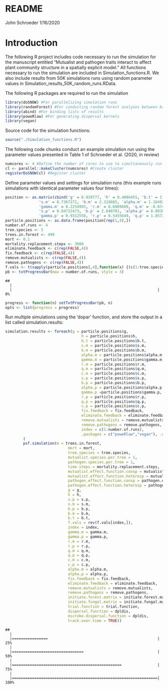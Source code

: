README
================
John Schroeder
1/16/2020

# Introduction

The following R project includes code necessary to run the simulation
for the manuscript entitled “Mutualist and pathogen traits interact to
affect plant community structure in a spatially explicit model.” All
functions necessary to run the simulation are included in
Simulation\_functions.R. We also include results from 50K simulations
runs using random parameter values in
Simulation\_results\_50K\_random\_runs.RData.

The following R packages are required to run the simulation

``` r
library(doSNOW) #For parallelizing simulation runs
library(randomForest) #For conducting random forest analyses between batches of runs (used for optimization)
library(abind) #For binding lists of results
library(poweRlaw) #For generating dispersal kernels
library(vegan)
```

Source code for the simulation functions:

``` r
source("./Simulation_functions.R")
```

The following code chunks conduct an example simulation run using the
parameter values presented in Table 1 of Schroeder et al. (2020, in
review)

``` r
numcores <- 4 #Define the number of cores to use to simultaneously run multiple simulations
cl <- parallel::makeCluster(numcores) #Create cluster
registerDoSNOW(cl) #Register cluster
```

Define parameter values and settings for simulation runs (this example
runs simulations with identical parameter values four
times):

``` r
position <- as.matrix(cbind('g' = 8.939777, 'h' = 0.4086455, 'b.t' = 2.124761, 'f' = 0.8,
               's.m' = 0.7367272, 'b.m' = 2.318665, 'alpha.m' = 1.164921,
               'gamma.m' = 0.2254993, 'r.m' = 0.6809609, 'q.m' = -0.07401046, 'c.m' = 1.677422,
               's.p' = 0.04722473, 'b.p' = 2.840781, 'alpha.p' = 0.8030246,
               'gamma.p' = 0.9312558, 'r.p' = 0.5455649, 'q.p' = 1.857254, 'c.p' = 1.442391))
particle.positions <- as.data.frame(position[rep(1,4),])
number.of.runs <- 4
tree.species <- 5
trees.in.forest <- 499
mort <- 0.1
mortality.replacement.steps <- 3000
eliminate.feedback <- c(rep(FALSE,4))
fix.feedback <- c(rep(FALSE,4))
remove.mutualists <- c(rep(FALSE,4))
remove.pathogens <- c(rep(FALSE,4))
f.vals <- t(sapply(particle.positions[,4],function(x) {(c(1:tree.species-1)/(tree.species-1))*(1-x)+x}))
pb <- txtProgressBar(max = number.of.runs, style = 3)
```

    ## 
      |                                                                       
      |                                                                 |   0%

``` r
progress <- function(n) setTxtProgressBar(pb, n)
opts <- list(progress = progress)
```

Run multiple simulations using the ‘dopar’ function, and store the
output in a list called simulation.results:

``` r
simulation.results <- foreach(g = particle.positions$g,
                                  h = particle.positions$h,
                                  b.t = particle.positions$b.t,
                                  s.m = particle.positions$s.m,
                                  b.m = particle.positions$b.m,
                                  alpha.m = particle.positions$alpha.m,
                                  gamma.m = particle.positions$gamma.m,
                                  r.m = particle.positions$r.m,
                                  q.m = particle.positions$q.m,
                                  c.m = particle.positions$c.m,
                                  s.p = particle.positions$s.p,
                                  b.p = particle.positions$b.p,
                                  alpha.p = particle.positions$alpha.p,
                                  gamma.p =particle.positions$gamma.p,
                                  r.p = particle.positions$r.p,
                                  q.p = particle.positions$q.p,
                                  c.p = particle.positions$c.p,
                                  fix.feedback = fix.feedback,
                                  eliminate.feedback = eliminate.feedback,
                                  remove.mutualists = remove.mutualists,
                                  remove.pathogens = remove.pathogens,
                                  index = c(1:number.of.runs),
                                  .packages = c("poweRlaw","vegan"), .options.snow = opts) %dopar%
        (
        psf.simulation(m = trees.in.forest,
                            mort = mort,
                            tree.species = tree.species,
                            mutualist.species.per.tree = 1,
                            pathogen.species.per.tree = 1,
                            time.steps = mortality.replacement.steps,
                            mutualist.effect.function.consp = mutualist.effect.function.consp, 
                            mutualist.effect.function.heterosp = mutualist.effect.function.heterosp,
                            pathogen.effect.function.consp = pathogen.effect.function.consp,
                            pathogen.effect.function.heterosp = pathogen.effect.function.heterosp,
                            g = g,
                            h = h,
                            s.p = s.p,
                            s.m = s.m,
                            b.p = b.p,
                            b.m = b.m,
                            b.t = b.t,
                            f.vals = rev(f.vals[index,]),
                            index = index,
                            gamma.m = gamma.m,
                            gamma.p = gamma.p,
                            r.m = r.m,
                            r.p = r.p,
                            q.m = q.m,
                            q.p = q.p,
                            c.m = c.m,
                            c.p = c.p,
                            alpha.m = alpha.m,
                            alpha.p = alpha.p,
                            fix.feedback = fix.feedback,
                            eliminate.feedback = eliminate.feedback,
                            remove.mutualists = remove.mutualists,
                            remove.pathogens = remove.pathogens,
                            initiate.forest.matrix = initiate.forest.matrix,
                            initiate.fungal.matrix = initiate.fungal.matrix,
                            trial.function = trial.function,
                            dispersal.function = dpldis,
                            microbe.dispersal.function = dpldis,
                            track.over.time = TRUE))
```

    ## 
      |                                                                       
      |================                                                 |  25%
      |                                                                       
      |================================                                 |  50%
      |                                                                       
      |=================================================                |  75%
      |                                                                       
      |=================================================================| 100%
